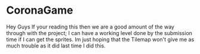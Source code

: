 # CoronaGame

Hey Guys If your reading this then we are a good amount of the way through with the project; I can have a working level done by the submission time if I can get the sprites. Im just hoping that the Tilemap won't give me as much trouble as it did last time I did this.
